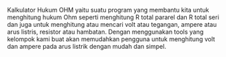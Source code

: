 Kalkulator Hukum OHM yaitu suatu program yang membantu kita untuk menghitung hukum Ohm seperti menghitung R total pararel dan R total seri dan juga untuk menghitung atau mencari volt atau tegangan, ampere atau arus listris, resistor atau hambatan. Dengan menggunakan tools yang kelompok kami buat akan memudahkan pengguna untuk menghitung volt dan ampere pada arus listrik dengan mudah dan simpel.
